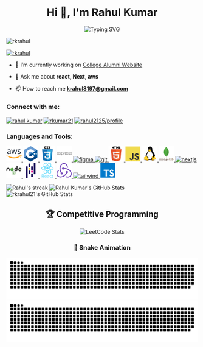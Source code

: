 <h1 align="center">Hi 👋, I'm Rahul Kumar</h1>
<div align="center">
  <a href="https://git.io/typing-svg"><img src="https://readme-typing-svg.demolab.com?font=Fira+Code&size=24&pause=1000&color=88B1FD&center=true&vCenter=true&width=435&lines=Always+learning+new+things;Full+Stack+Developer" alt="Typing SVG" /></a>
</div>

<p align="left"> <img src="https://komarev.com/ghpvc/?username=rkrahul&label=Profile%20views&color=0e75b6&style=flat" alt="rkrahul" /> </p>

<p align="left"> <a href="https://github.com/ryo-ma/github-profile-trophy"><img src="https://github-profile-trophy.vercel.app/?username=rkrahul" alt="rkrahul" /></a> </p>

- 🔭 I’m currently working on [College Alumni Website](https://github.com/IT-MITMAAI/mitmaai-n14)

- 💬 Ask me about **react, Next, aws**

- 📫 How to reach me **krahul8197@gmail.com**

<h3 align="left">Connect with me:</h3>
<p align="left">
<a href="https://linkedin.com/in/rahul kumar" target="blank"><img align="center" src="https://raw.githubusercontent.com/rahuldkjain/github-profile-readme-generator/master/src/images/icons/Social/linked-in-alt.svg" alt="rahul kumar" height="30" width="40" /></a>
<a href="https://www.leetcode.com/rkumar21" target="blank"><img align="center" src="https://raw.githubusercontent.com/rahuldkjain/github-profile-readme-generator/master/src/images/icons/Social/leet-code.svg" alt="rkumar21" height="30" width="40" /></a>
<a href="https://auth.geeksforgeeks.org/user/rahul2125/profile" target="blank"><img align="center" src="https://raw.githubusercontent.com/rahuldkjain/github-profile-readme-generator/master/src/images/icons/Social/geeks-for-geeks.svg" alt="rahul2125/profile" height="30" width="40" /></a>
</p>

<h3 align="left">Languages and Tools:</h3>
<p align="left"> <a href="https://aws.amazon.com" target="_blank" rel="noreferrer"> <img src="https://raw.githubusercontent.com/devicons/devicon/master/icons/amazonwebservices/amazonwebservices-original-wordmark.svg" alt="aws" width="40" height="40"/> </a> <a href="https://www.w3schools.com/cpp/" target="_blank" rel="noreferrer"> <img src="https://raw.githubusercontent.com/devicons/devicon/master/icons/cplusplus/cplusplus-original.svg" alt="cplusplus" width="40" height="40"/> </a> <a href="https://www.w3schools.com/css/" target="_blank" rel="noreferrer"> <img src="https://raw.githubusercontent.com/devicons/devicon/master/icons/css3/css3-original-wordmark.svg" alt="css3" width="40" height="40"/> </a> <a href="https://expressjs.com" target="_blank" rel="noreferrer"> <img src="https://raw.githubusercontent.com/devicons/devicon/master/icons/express/express-original-wordmark.svg" alt="express" width="40" height="40"/> </a> <a href="https://www.figma.com/" target="_blank" rel="noreferrer"> <img src="https://www.vectorlogo.zone/logos/figma/figma-icon.svg" alt="figma" width="40" height="40"/> </a> <a href="https://git-scm.com/" target="_blank" rel="noreferrer"> <img src="https://www.vectorlogo.zone/logos/git-scm/git-scm-icon.svg" alt="git" width="40" height="40"/> </a> <a href="https://www.w3.org/html/" target="_blank" rel="noreferrer"> <img src="https://raw.githubusercontent.com/devicons/devicon/master/icons/html5/html5-original-wordmark.svg" alt="html5" width="40" height="40"/> </a> <a href="https://developer.mozilla.org/en-US/docs/Web/JavaScript" target="_blank" rel="noreferrer"> <img src="https://raw.githubusercontent.com/devicons/devicon/master/icons/javascript/javascript-original.svg" alt="javascript" width="40" height="40"/> </a> <a href="https://www.linux.org/" target="_blank" rel="noreferrer"> <img src="https://raw.githubusercontent.com/devicons/devicon/master/icons/linux/linux-original.svg" alt="linux" width="40" height="40"/> </a> <a href="https://www.mongodb.com/" target="_blank" rel="noreferrer"> <img src="https://raw.githubusercontent.com/devicons/devicon/master/icons/mongodb/mongodb-original-wordmark.svg" alt="mongodb" width="40" height="40"/> </a> <a href="https://nextjs.org/" target="_blank" rel="noreferrer"> <img src="https://cdn.worldvectorlogo.com/logos/nextjs-2.svg" alt="nextjs" width="40" height="40"/> </a> <a href="https://nodejs.org" target="_blank" rel="noreferrer"> <img src="https://raw.githubusercontent.com/devicons/devicon/master/icons/nodejs/nodejs-original-wordmark.svg" alt="nodejs" width="40" height="40"/> </a> <a href="https://pandas.pydata.org/" target="_blank" rel="noreferrer"> <img src="https://raw.githubusercontent.com/devicons/devicon/2ae2a900d2f041da66e950e4d48052658d850630/icons/pandas/pandas-original.svg" alt="pandas" width="40" height="40"/> </a> <a href="https://reactjs.org/" target="_blank" rel="noreferrer"> <img src="https://raw.githubusercontent.com/devicons/devicon/master/icons/react/react-original-wordmark.svg" alt="react" width="40" height="40"/> </a> <a href="https://redux.js.org" target="_blank" rel="noreferrer"> <img src="https://raw.githubusercontent.com/devicons/devicon/master/icons/redux/redux-original.svg" alt="redux" width="40" height="40"/> </a> <a href="https://tailwindcss.com/" target="_blank" rel="noreferrer"> <img src="https://www.vectorlogo.zone/logos/tailwindcss/tailwindcss-icon.svg" alt="tailwind" width="40" height="40"/> </a> <a href="https://www.typescriptlang.org/" target="_blank" rel="noreferrer"> <img src="https://raw.githubusercontent.com/devicons/devicon/master/icons/typescript/typescript-original.svg" alt="typescript" width="40" height="40"/> </a> </p>

<!-- Card Section -->
<div class="d-block">
  <img alt="Rahul's streak" src="https://github-readme-streak-stats-eight.vercel.app/?user=rkrahul21&theme=nord&hide_border=false&short_numbers=true" width=50.7% align=left/>
  <img src="https://github-readme-stats.vercel.app/api?username=rkrahul21&theme=nord" alt="Rahul Kumar's GitHub Stats" width=45.7% />
</div>
  <img src="https://github-readme-stats.vercel.app/api/top-langs/?username=rkrahul21&theme=nord&show_icons=true&layout=compact" alt="rkrahul21's GitHub Stats" height="180px" />

  <!-- coding platform graph -->
  <h2 align="center">🏆 Competitive Programming</h2>
<p align="center">
  <img src="https://leetcard.jacoblin.cool/rkumar21?ext=contest" alt="LeetCode Stats" width="45%"/>
</p>

<h3 align="center">🐍 Snake Animation</h3>
<p align="center">
  <img src="https://github.com/rkrahul21/rkrahul21/blob/output/github-snake.svg#gh-light-mode-only" alt="Snake Animation Light Mode" />
  <img src="https://github.com/rkrahul21/rkrahul21/blob/output/github-snake-dark.svg#gh-dark-mode-only" alt="Snake Animation Dark Mode" />
</p>

